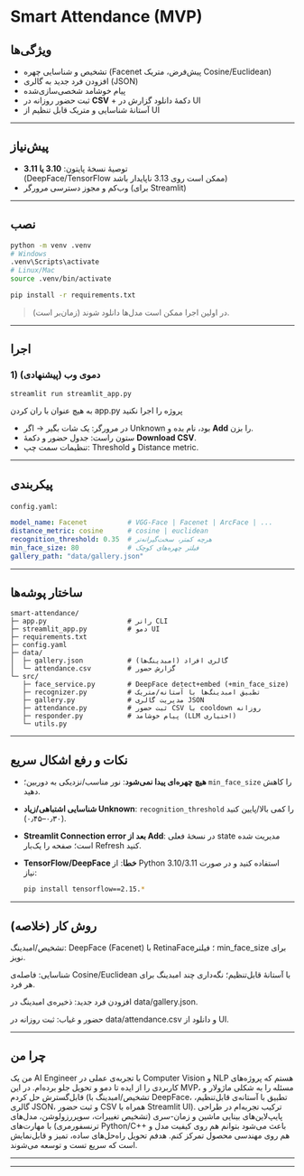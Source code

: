 
# Smart Attendance (MVP)

## ویژگی‌ها
- تشخیص و شناسایی چهره (Facenet پیش‌فرض، متریک Cosine/Euclidean)
- افزودن فرد جدید به گالری (JSON)
- پیام خوشامد شخصی‌سازی‌شده
- ثبت حضور روزانه در **CSV** + دکمهٔ دانلود گزارش در UI
- آستانهٔ شناسایی و متریک قابل تنظیم از UI

---

## پیش‌نیاز
- توصیهٔ نسخهٔ پایتون: **3.10 یا 3.11**  
  (DeepFace/TensorFlow ممکن است روی 3.13 ناپایدار باشد)
- وب‌کم و مجوز دسترسی مرورگر (برای Streamlit)

---

## نصب
```bash
python -m venv .venv
# Windows
.venv\Scripts\activate
# Linux/Mac
source .venv/bin/activate

pip install -r requirements.txt
````

> در اولین اجرا ممکن است مدل‌ها دانلود شوند (زمان‌بر است).

---

## اجرا

### 1) دمو‌ی وب (پیشنهادی)

```bash
streamlit run streamlit_app.py
```
به هیچ عنوان با ران کردن app.py پروژه را اجرا نکنید 
* در مرورگر: یک شات بگیر → اگر Unknown بود، نام بده و **Add** را بزن.
* ستون راست: جدول حضور و دکمهٔ **Download CSV**.
* تنظیمات سمت چپ: Threshold و Distance metric.



---

## پیکربندی

`config.yaml`:

```yaml
model_name: Facenet          # VGG-Face | Facenet | ArcFace | ...
distance_metric: cosine      # cosine | euclidean
recognition_threshold: 0.35  # هرچه کمتر، سخت‌گیرانه‌تر
min_face_size: 80            # فیلتر چهره‌های کوچک
gallery_path: "data/gallery.json"
```

---

## ساختار پوشه‌ها

```
smart-attendance/
├─ app.py                    # رانر CLI
├─ streamlit_app.py          # دمو UI
├─ requirements.txt
├─ config.yaml
├─ data/
│  ├─ gallery.json           # گالری افراد (امبدینگ‌ها)
│  └─ attendance.csv         # گزارش حضور
└─ src/
   ├─ face_service.py        # DeepFace detect+embed (+min_face_size)
   ├─ recognizer.py          # تطبیق امبدینگ‌ها با آستانه/متریک
   ├─ gallery.py             # مدیریت گالری JSON
   ├─ attendance.py          # ثبت حضور CSV با cooldown روزانه
   ├─ responder.py           # پیام خوشامد (LLM اختیاری)
   └─ utils.py
```

---

## نکات و رفع اشکال سریع

* **هیچ چهره‌ای پیدا نمی‌شود**: نور مناسب/نزدیکی به دوربین؛ `min_face_size` را کاهش دهید.
* **شناسایی اشتباهی/زیاد Unknown**: `recognition_threshold` را کمی بالا/پایین کنید (۰٫۳۰–۰٫۴۵).
* **Streamlit Connection error بعد از Add**: در نسخهٔ فعلی state مدیریت شده است؛ صفحه را یک‌بار Refresh کنید.
* **TensorFlow/DeepFace خطا**: از Python 3.10/3.11 استفاده کنید و در صورت نیاز:

  ```bash
  pip install tensorflow==2.15.*
  ```

---


## روش کار (خلاصه) 
تشخیص/امبدینگ: DeepFace (Facenet) با RetinaFace؛ فیلتر min_face_size برای نویز.

شناسایی: فاصله‌ی Cosine/Euclidean با آستانهٔ قابل‌تنظیم؛ نگه‌داری چند امبدینگ برای هر فرد.

افزودن فرد جدید: ذخیره‌ی امبدینگ در data/gallery.json.

حضور و غیاب: ثبت روزانه در data/attendance.csv و دانلود از UI.


---


## چرا من
من یک AI Engineer با تجربه‌ی عملی در Computer Vision و NLP هستم که پروژه‌های کاربردی را از ایده تا دمو و تحویل جلو برده‌ام. در این MVP، مسئله را به شکلی ماژولار و قابل‌گسترش حل کردم (تشخیص/امبدینگ با DeepFace، تطبیق با آستانه‌ی قابل‌تنظیم، گالری JSON، و ثبت حضور CSV همراه با Streamlit UI). ترکیب تجربه‌ام در طراحی پایپ‌لاین‌های بینایی ماشین و زمان‌-‌سری (تشخیص تغییرات، سوپررزولوشن، مدل‌های ترنسفورمری) با مهارت‌های Python/C++ باعث می‌شود بتوانم هم روی کیفیت مدل و هم روی مهندسی محصول تمرکز کنم. هدفم تحویل راه‌حل‌های ساده، تمیز و قابل‌نمایش است که سریع تست و توسعه می‌شوند.

---

---


